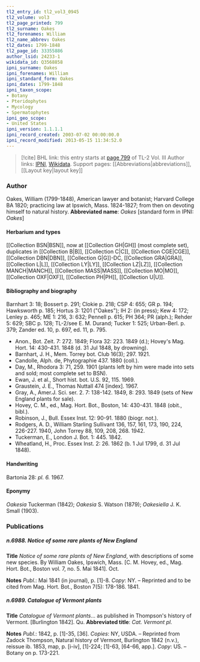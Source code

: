 ```yaml
---
tl2_entry_id: tl2_vol3_0945
tl2_volume: vol3
tl2_page_printed: 799
tl2_surname: Oakes
tl2_forenames: William
tl2_name_abbrev: Oakes
tl2_dates: 1799-1848
tl2_page_id: 33355886
author_lsid: 24233-1
wikidata_id: Q3568858
ipni_surname: Oakes
ipni_forenames: William
ipni_standard_form: Oakes
ipni_dates: 1799-1848
ipni_taxon_scope: 
- Botany
- Pteridophytes
- Mycology
- Spermatophytes
ipni_geo_scope: 
- United States
ipni_version: 1.1.1.1
ipni_record_created: 2003-07-02 00:00:00.0
ipni_record_modified: 2013-05-15 11:34:52.0
---
```


> [!cite] BHL link: this entry starts at [page 799](https://www.biodiversitylibrary.org/page/33355886) of TL-2 Vol. III
> Author links: [IPNI](https://www.ipni.org/a/24233-1), [Wikidata](https://www.wikidata.org/wiki/Q3568858). Support pages: [[Abbreviations|abbreviations]], [[Layout key|layout key]]

### Author

Oakes, William (1799-1848), American lawyer and botanist; Harvard College BA 1820; practicing law at Ipswich, Mass. 1824-1827; from then on devoting himself to natural history. 
**Abbreviated name**: *Oakes* \[standard form in IPNI: *Oakes*\]

#### Herbarium and types

[[Collection BSN|BSN]], now at [[Collection GH|GH]] (most complete set), duplicates in [[Collection B|B]], [[Collection C|C]], [[Collection CGE|CGE]], [[Collection DBN|DBN]], [[Collection G|G]]-DC, [[Collection GRA|GRA]], [[Collection L|L]], [[Collection LY|LY]], [[Collection LZ|LZ]], [[Collection MANCH|MANCH]], [[Collection MASS|MASS]], [[Collection MO|MO]], [[Collection OXF|OXF]], [[Collection PH|PH]], [[Collection U|U]].

#### Bibliography and biography

Barnhart 3: 18; Bossert p. 291; Clokie p. 218; CSP 4: 655; GR p. 194; Hawksworth p. 185; Hortus 3: 1201 ("Oakes"); IH 2: (in press); Kew 4: 172; Lenley p. 465; ME 1: 216, 3: 632; Pennell p. 615; PH 364; PR (alph.); Rehder 5: 629; SBC p. 128; TL-2/see E. M. Durand; Tucker 1: 525; Urban-Berl. p. 379; Zander ed. 10, p. 697, ed. 11, p. 795.
- Anon., Bot. Zeit. 7: 272. 1849; Flora 32: 223. 1849 (d.); Hovey's Mag. Hort. 14: 430-431. 1848 (d. 31 Jul 1848, by drowning).
- Barnhart, J. H., Mem. Torrey bot. Club 16(3); 297. 1921.
- Candolle, Alph. de, Phytographie 437. 1880 (coll.).
- Day, M., Rhodora 3: 71, 259. 1901 (plants left by him were made into sets and sold; most complete set to BSN).
- Ewan, J. et al., Short hist. bot. U.S. 92, 115. 1969.
- Graustein, J. E., Thomas Nuttall 474 \[index\]. 1967.
- Gray, A., Amer.J. Sci. ser. 2. 7: 138-142. 1849, 8: 293. 1849 (sets of New England plants for sale).
- Hovey, C. M., ed., Mag. Hort. Bot., Boston, 14: 430-431. 1848 (obit., bibl.).
- Robinson, J., Bull. Essex Inst. 12: 90-91. 1880 (biogr. not.).
- Rodgers, A. D., William Starling Sullivant 136, 157, 161, 173, 190, 224, 226-227. 1940, John Torrey 88, 109, 208, 268. 1942.
- Tuckerman, E., London J. Bot. 1: 445. 1842.
- Wheatland, H., Proc. Essex Inst. 2: 26. 1862 (b. 1 Jul 1799, d. 31 Jul 1848).

#### Handwriting

Bartonia 28: *pl. 6.* 1967.

#### Eponymy

*Oakesia* Tuckerman (1842); *Oakesia* S. Watson (1879); *Oakesiella* J. K. Small (1903).

### Publications

##### n.6988. Notice of some rare plants of New England

**Title**
*Notice of some rare plants of New England*, with descriptions of some new species. By William Oakes, Ipswich, Mass. \[C. M. Hovey, ed., Mag. Hort. Bot., Boston vol. 7, no. 5. Mai 1841\]. Oct.

**Notes**
*Publ*.: Mai 1841 (in journal), p. \[1\]-8. *Copy*: NY. – Reprinted and to be cited from Mag. Hort. Bot., Boston 7(5): 178-186. 1841.

##### n.6989. Catalogue of Vermont plants

**Title**
*Catalogue of Vermont plants*... as published in Thompson's history of Vermont. \[Burlington 1842\]. Qu.
**Abbreviated title**: *Cat. Vermont pl.*

**Notes**
*Publ*.: 1842, p. \[1\]-35, \[36\]. *Copies*: NY, USDA. – Reprinted from Zadock Thompson, Natural history of Vermont, Burlington 1842 (n.v.), reissue ib. 1853, map, p. \[i-iv\], \[1\]-224; \[1\]-63, \[64-66, app.\]. *Copy*: US. – Botany on p. 173-221.

